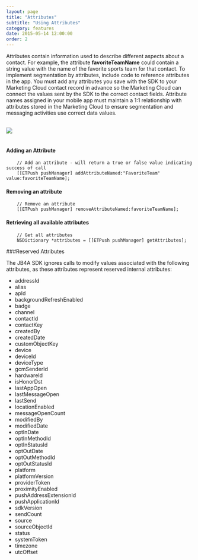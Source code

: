 ```yaml
---
layout: page
title: "Attributes"
subtitle: "Using Attributes"
category: features
date: 2015-05-14 12:00:00
order: 2
---
```

Attributes contain information used to describe different aspects about a contact. For example, the attribute **favoriteTeamName** could contain a string value with the name of the favorite sports team for that contact. To implement segmentation by attributes, include code to reference attributes in the app. You must add any attributes you save with the SDK to your Marketing Cloud contact record in advance so the Marketing Cloud can connect the values sent by the SDK to the correct contact fields. Attribute names assigned in your mobile app must maintain a 1:1 relationship with attributes stored in the Marketing Cloud to ensure segmentation and messaging activities use correct data values.

<br/>
 <img class="img-responsive" src="{{ site.baseurl }}/assets/Attributes_Step3.png" /><br/>
<br/>

#### Adding an Attribute
~~~ 
    // Add an attribute - will return a true or false value indicating success of call
    [[ETPush pushManager] addAttributeNamed:"FavoriteTeam" value:favoriteTeamName];
~~~

#### Removing an attribute
~~~ 
    // Remove an attribute
    [[ETPush pushManager] removeAttributeNamed:favoriteTeamName];
~~~

#### Retrieving all available attributes
~~~ 
    // Get all attributes
    NSDictionary *attributes = [[ETPush pushManager] getAttributes];
~~~

###Reserved Attributes

The JB4A SDK ignores calls to modify values associated with the following attributes, as these attributes represent reserved internal attributes:

* addressId
* alias
* apId
* backgroundRefreshEnabled
* badge
* channel
* contactId
* contactKey
* createdBy
* createdDate
* customObjectKey
* device
* deviceId
* deviceType
* gcmSenderId
* hardwareId
* isHonorDst
* lastAppOpen
* lastMessageOpen
* lastSend
* locationEnabled
* messageOpenCount
* modifiedBy
* modifiedDate
* optInDate
* optInMethodId
* optInStatusId
* optOutDate
* optOutMethodId
* optOutStatusId
* platform
* platformVersion
* providerToken
* proximityEnabled
* pushAddressExtensionId
* pushApplicationId
* sdkVersion
* sendCount
* source
* sourceObjectId
* status
* systemToken
* timezone
* utcOffset